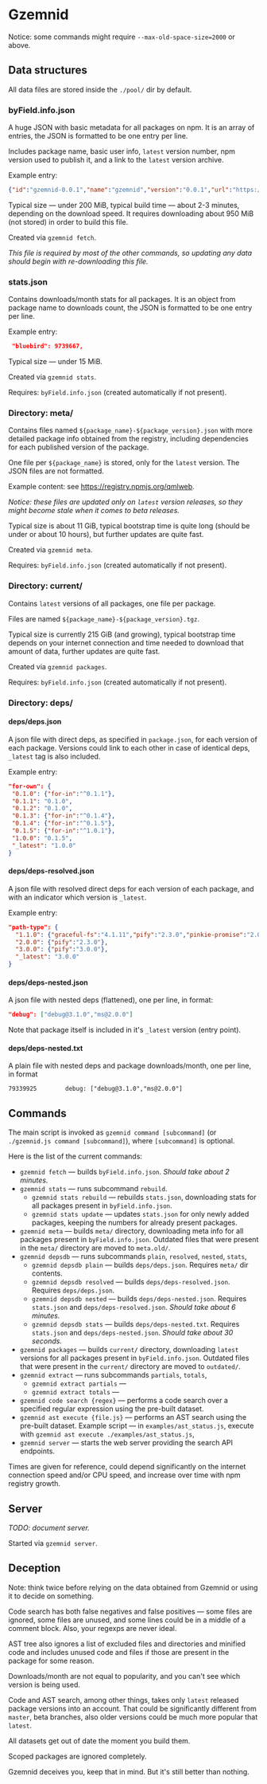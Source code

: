 # Gzemnid

Notice: some commands might require `--max-old-space-size=2000` or above.

## Data structures

All data files are stored inside the `./pool/` dir by default.

### byField.info.json

A huge JSON with basic metadata for all packages on npm. It is an array of entries, the JSON is formatted to be one entry per line.

Includes package name, basic user info, `latest` version number, npm version used to publish it, and a link to the `latest` version archive.

Example entry:
```json
{"id":"gzemnid-0.0.1","name":"gzemnid","version":"0.0.1","url":"https://github.com/ChALkeR/Gzemnid/issues","user":{"name":"chalker","email":"chalkerx@gmail.com"},"npm":"3.9.2","node":"6.2.0","tar":"http://registry.npmjs.org/gzemnid/-/gzemnid-0.0.1.tgz"},
```

Typical size — under 200 MiB, typical build time — about 2-3 minutes, depending on the download speed.
It requires downloading about 950 MiB (not stored) in order to build this file.

Created via `gzemnid fetch`.

_This file is required by most of the other commands, so updating any data should begin with re-downloading this file._

### stats.json

Contains downloads/month stats for all packages. It is an object from package name to downloads count, the JSON is formatted to be one entry per line.

Example entry:
```json
 "bluebird": 9739667,
```

Typical size — under 15 MiB.

Created via `gzemnid stats`.

Requires: `byField.info.json` (created automatically if not present).

### Directory: meta/

Contains files named `${package_name}-${package_version}.json` with more detailed package info obtained from the registry, including dependencies for each published version of the package.

One file per `${package_name}` is stored, only for the `latest` version. The JSON files are not formatted.

Example content: see <https://registry.npmjs.org/qmlweb>.

_Notice: these files are updated only on `latest` version releases, so they might become stale when it comes to beta releases._

Typical size is about 11 GiB, typical bootstrap time is quite long (should be under or about 10
hours), but further updates are quite fast.

Created via `gzemnid meta`.

Requires: `byField.info.json` (created automatically if not present).

### Directory: current/

Contains `latest` versions of all packages, one file per package.

Files are named `${package_name}-${package_version}.tgz`.

Typical size is currently 215 GiB (and growing), typical bootstrap time depends on your internet
connection and time needed to download that amount of data, further updates are quite fast.

Created via `gzemnid packages`.

Requires: `byField.info.json` (created automatically if not present).

### Directory: deps/

#### deps/deps.json

A json file with direct deps, as specified in `package.json`, for each version
of each package. Versions could link to each other in case of identical deps,
`_latest` tag is also included.

Example entry:
```json
"for-own": {
 "0.1.0": {"for-in":"^0.1.1"},
 "0.1.1": "0.1.0",
 "0.1.2": "0.1.0",
 "0.1.3": {"for-in":"^0.1.4"},
 "0.1.4": {"for-in":"^0.1.5"},
 "0.1.5": {"for-in":"^1.0.1"},
 "1.0.0": "0.1.5",
 "_latest": "1.0.0"
}
```

#### deps/deps-resolved.json

A json file with resolved direct deps for each version of each package, and with
an indicator which version is `_latest`.

Example entry:
```json
"path-type": {
  "1.1.0": {"graceful-fs":"4.1.11","pify":"2.3.0","pinkie-promise":"2.0.1"},
  "2.0.0": {"pify":"2.3.0"},
  "3.0.0": {"pify":"3.0.0"},
  "_latest": "3.0.0"
}
```

#### deps/deps-nested.json

A json file with nested deps (flattened), one per line, in format:

```json
"debug": ["debug@3.1.0","ms@2.0.0"]
```

Note that package itself is included in it's `_latest` version (entry point).

#### deps/deps-nested.txt

A plain file with nested deps and package downloads/month, one per line, in format

```
79339925        debug: ["debug@3.1.0","ms@2.0.0"]
```

## Commands

The main script is invoked as `gzemnid command [subcommand]` (or `./gzemnid.js command [subcommand]`),
where `[subcommand]` is optional.

Here is the list of the current commands:
  * `gzemnid fetch` — builds `byField.info.json`.
    _Should take about 2 minutes._
  * `gzemnid stats` — runs subcommand `rebuild`.
    * `gzemnid stats rebuild` — rebuilds `stats.json`, downloading stats for all packages present in `byField.info.json`.
    * `gzemnid stats update` — updates `stats.json` for only newly added packages, keeping the numbers for already present packages.
  * `gzemnid meta` — builds `meta/` directory, downloading meta info for all packages present in `byField.info.json`. Outdated files that were present in the `meta/` directory are moved to `meta.old/`.
  * `gzemnid depsdb` — runs subcommands `plain`, `resolved`, `nested`, `stats`,
    * `gzemnid depsdb plain` — builds `deps/deps.json`. Requires `meta/` dir contents.
    * `gzemnid depsdb resolved` — builds `deps/deps-resolved.json`. Requires `deps/deps.json`.
    * `gzemnid depsdb nested` — builds `deps/deps-nested.json`.
      Requires `stats.json` and `deps/deps-resolved.json`.
      _Should take about 6 minutes._
    * `gzemnid depsdb stats` — builds `deps/deps-nested.txt`.
      Requires `stats.json` and `deps/deps-nested.json`.
      _Should take about 30 seconds._
  * `gzemnid packages` — builds `current/` directory, downloading `latest` versions for all packages present in `byField.info.json`. Outdated files that were present in the `current/` directory are moved to `outdated/`.
  * `gzemnid extract` — runs subcommands `partials`, `totals`,
    * `gzemnid extract partials` —
    * `gzemnid extract totals` —
  * `gzemnid code search {regex}` — performs a code search over a specified regular expression using the pre-built dataset.
  * `gzemnid ast execute {file.js}` — performs an AST search using the pre-built dataset. Example script — in `examples/ast_status.js`, execute with `gzemnid ast execute ./examples/ast_status.js`,
  * `gzemnid server` — starts the web server providing the search API endpoints.

Times are given for reference, could depend significantly on the internet connection speed and/or
CPU speed, and increase over time with npm registry growth.

## Server

_TODO: document server._

Started via `gzemnid server`.

## Deception

Note: think twice before relying on the data obtained from Gzemnid or using it to decide on something.

Code search has both false negatives and false positives — some files are ignored, some files are unused, and some lines could be in a middle of a comment block. Also, your regexps are never ideal.

AST tree also ignores a list of excluded files and directories and minified code and includes unused code and files if those are present in the package for some reason.

Downloads/month are not equal to popularity, and you can't see which version is being used.

Code and AST search, among other things, takes only `latest` released package versions into an account. That could be significantly different from `master`, beta branches, also older versions could be much more popular that `latest`.

All datasets get out of date the moment you build them.

Scoped packages are ignored completely.

Gzemnid deceives you, keep that in mind.
But it's still better than nothing.
